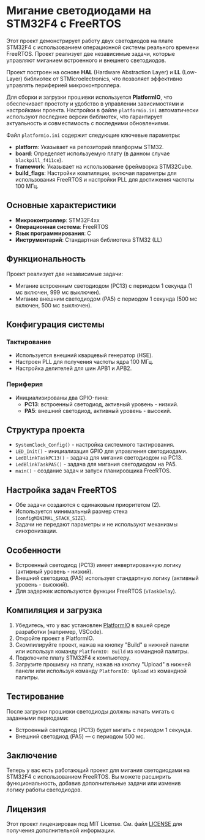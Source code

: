 # Мигание светодиодами на STM32F4 с FreeRTOS

Этот проект демонстрирует работу двух светодиодов на плате STM32F4 с использованием операционной системы реального времени FreeRTOS. Проект реализует две независимые задачи, которые управляют миганием встроенного и внешнего светодиодов. 

Проект построен на основе **HAL** (Hardware Abstraction Layer) и **LL** (Low-Layer) библиотек от STMicroelectronics, что позволяет эффективно управлять периферией микроконтроллера. 

Для сборки и загрузки прошивки используется **PlatformIO**, что обеспечивает простоту и удобство в управлении зависимостями и настройками проекта. Настройки в файле `platformio.ini` автоматически используют последние версии библиотек, что гарантирует актуальность и совместимость с последними обновлениями.

Файл `platformio.ini` содержит следующие ключевые параметры:

- **platform**: Указывает на репозиторий платформы STM32.
- **board**: Определяет используемую плату (в данном случае `blackpill_f411ce`).
- **framework**: Указывает на использование фреймворка STM32Cube.
- **build_flags**: Настройки компиляции, включая параметры для использования FreeRTOS и настройки PLL для достижения частоты 100 МГц.



## Основные характеристики

- **Микроконтроллер**: STM32F4xx
- **Операционная система**: FreeRTOS
- **Язык программирования**: C
- **Инструментарий**: Стандартная библиотека STM32 (LL)

## Функциональность

Проект реализует две независимые задачи:

- Мигание встроенным светодиодом (PC13) с периодом 1 секунда (1 мс включен, 999 мс выключен).
- Мигание внешним светодиодом (PA5) с периодом 1 секунда (500 мс включен, 500 мс выключен).

## Конфигурация системы

### Тактирование

- Используется внешний кварцевый генератор (HSE).
- Настроен PLL для получения частоты ядра 100 МГц.
- Настройка делителей для шин APB1 и APB2.

### Периферия

- Инициализированы два GPIO-пина:
  - **PC13**: встроенный светодиод, активный уровень - низкий.
  - **PA5**: внешний светодиод, активный уровень - высокий.

## Структура проекта

- `SystemClock_Config()` - настройка системного тактирования.
- `LED_Init()` - инициализация GPIO для управления светодиодами.
- `LedBlinkTaskPC13()` - задача для мигания светодиодом на PC13.
- `LedBlinkTaskPA5()` - задача для мигания светодиодом на PA5.
- `main()` - создание задач и запуск планировщика FreeRTOS.

## Настройка задач FreeRTOS

- Обе задачи создаются с одинаковым приоритетом (2).
- Используется минимальный размер стека (`configMINIMAL_STACK_SIZE`).
- Задачи не передают параметры и не используют механизмы синхронизации.

## Особенности

- Встроенный светодиод (PC13) имеет инвертированную логику (активный уровень - низкий).
- Внешний светодиод (PA5) использует стандартную логику (активный уровень - высокий).
- Для задержек используются функции FreeRTOS (`vTaskDelay`).

## Компиляция и загрузка

1. Убедитесь, что у вас установлен [PlatformIO](https://platformio.org/) в вашей среде разработки (например, VSCode).
2. Откройте проект в PlatformIO.
3. Скомпилируйте проект, нажав на кнопку "Build" в нижней панели или используя команду `PlatformIO: Build` из командной палитры.
4. Подключите плату STM32F4 к компьютеру.
5. Загрузите прошивку на плату, нажав на кнопку "Upload" в нижней панели или используя команду `PlatformIO: Upload` из командной палитры.

## Тестирование

После загрузки прошивки светодиоды должны начать мигать с заданными периодами:

- Встроенный светодиод (PC13) будет мигать с периодом 1 секунда.
- Внешний светодиод (PA5) — с периодом 500 мс.

## Заключение

Теперь у вас есть работающий проект для мигания светодиодами на STM32F4 с использованием FreeRTOS. Вы можете расширить функциональность, добавив дополнительные задачи или изменив логику работы светодиодов.

## Лицензия

Этот проект лицензирован под MIT License. См. файл [LICENSE](LICENSE) для получения дополнительной информации.
